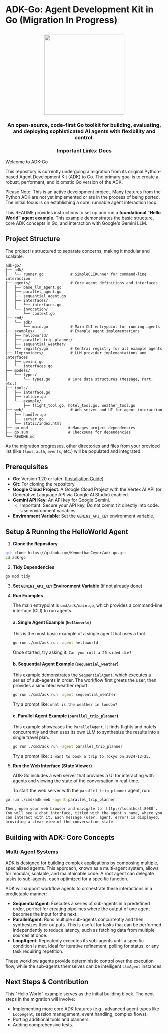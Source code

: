 # ADK-Go: Agent Development Kit in Go (Migration In Progress)

<html>
    <h2 align="center">
      <img src="https://raw.githubusercontent.com/google/adk-python/main/assets/agent-development-kit.png" width="256"/>
    </h2>
    <h3 align="center">
      An open-source, code-first Go toolkit for building, evaluating, and deploying sophisticated AI agents with flexibility and control.
    </h3>
    <h3 align="center">
      Important Links:
      <a href="https://google.github.io/adk-docs/">Docs</a>
    </h3>
</html>

Welcome to ADK-Go

This repository is currently undergoing a migration from its original Python-based Agent Development Kit (ADK) to Go. The primary goal is to create a robust, performant, and idiomatic Go version of the ADK.

Please Note: This is an active development project. Many features from the Python ADK are not yet implemented or are in the process of being ported. The initial focus is on establishing a core, runnable agent interaction loop.

This README provides instructions to set up and run a **foundational "Hello World" agent example**. This example demonstrates the basic structure, core ADK concepts in Go, and interaction with Google's Gemini LLM.

## Project Structure

The project is structured to separate concerns, making it modular and scalable.

```plaintext
adk-go/
├── adk/
│   └── runner.go            # SimpleCLIRunner for command-line interaction
├── agents/                  # Core agent definitions and interfaces
│   ├── base_llm_agent.go
│   ├── parallel_agent.go
│   ├── sequential_agent.go
│   ├── interfaces/
│   │   └── interfaces.go
│   └── invocation/
│       └── context.go
├── cmd/
│   └── adk/
│       └── main.go          # Main CLI entrypoint for running agents
├── examples/                # Example agent implementations
│   ├── helloworld/
│   ├── parallel_trip_planner/
│   ├── sequential_weather/
│   └── registry.go          # Central registry for all example agents
├── llmproviders/            # LLM provider implementations and interfaces
│   ├── gemini.go
│   └── interfaces.go
├── models/
│   └── types/
│       └── types.go        # Core data structures (Message, Part, etc.)
├── tools/
│   ├── interface.go
│   ├── rolldie.go
│   └── example/
│       ├── flight_tool.go, hotel_tool.go, weather_tool.go
├── web/                     # Web server and UI for agent interaction
│   ├── handler.go
│   ├── server.go
│   └── static/index.html
├── go.mod                  # Manages project dependencies
├── go.sum                  # Checksums for dependencies
└── README.md
```

As the migration progresses, other directories and files from your provided list (like `flows`, `auth`, `events`, etc.) will be populated and integrated.

## Prerequisites

- **Go**: Version 1.20 or later. ([Installation Guide](https://go.dev/doc/install))
- **Git**: For cloning the repository.
- **Google Cloud Project**: A Google Cloud Project with the Vertex AI API (or Generative Language API via Google AI Studio) enabled.
- **Gemini API Key**: An API key for Google Gemini.
  - Important: Secure your API key. Do not commit it directly into code. Use environment variables.
- **Environment Variable**: Set the `GEMINI_API_KEY` environment variable.

## Setup & Running the HelloWorld Agent

1.  **Clone the Repository**

```bash
git clone https://github.com/KennethanCeyer/adk-go.git
cd adk-go
```

2.  **Tidy Dependencies**

```bash
go mod tidy
```

3.  **Set `GEMINI_API_KEY` Environment Variable** (if not already done)

4.  **Run Examples**

    The main entrypoint is `cmd/adk/main.go`, which provides a command-line interface (CLI) to run agents.

    #### a. Single Agent Example (`helloworld`)

    This is the most basic example of a single agent that uses a tool.

    ```bash
    go run ./cmd/adk run -agent helloworld
    ```

    Once started, try asking it: `Can you roll a 20-sided die?`

    #### b. Sequential Agent Example (`sequential_weather`)

    This example demonstrates the `SequentialAgent`, which executes a series of sub-agents in order. The workflow first greets the user, then provides a simulated weather report.

    ```bash
    go run ./cmd/adk run -agent sequential_weather
    ```

    Try a prompt like: `what is the weather in london?`

    #### c. Parallel Agent Example (`parallel_trip_planner`)

    This example showcases the `ParallelAgent`. It finds flights and hotels concurrently and then uses its own LLM to synthesize the results into a single travel plan.

    ```bash
    go run ./cmd/adk run -agent parallel_trip_planner
    ```

    Try a prompt like: `I want to book a trip to Tokyo on 2024-12-25.`

5.  **Run the Web Interface (State Viewer)**

    ADK-Go includes a web server that provides a UI for interacting with agents and viewing the state of the conversation in real-time.

    To start the web server with the `parallel_trip_planner` agent, run:

```bash
go run ./cmd/adk web -agent parallel_trip_planner
```

    Then, open your web browser and navigate to `http://localhost:8080`. You will see a chat interface, titled with the agent's name, where you can interact with it. Each message (user, agent, error) is displayed, providing a clear view of the conversation state.

## Building with ADK: Core Concepts

### Multi-Agent Systems

ADK is designed for building complex applications by composing multiple, specialized agents. This approach, known as a multi-agent system, allows for modular, scalable, and maintainable code. A root agent can delegate tasks to sub-agents, each optimized for a specific function.

ADK will support workflow agents to orchestrate these interactions in a predictable manner:

- **SequentialAgent**: Executes a series of sub-agents in a predefined order, perfect for creating pipelines where the output of one agent becomes the input for the next.
- **ParallelAgent**: Runs multiple sub-agents concurrently and then synthesizes their outputs. This is useful for tasks that can be performed independently to reduce latency, such as fetching data from multiple sources at once.
- **LoopAgent**: Repeatedly executes its sub-agents until a specific condition is met, ideal for iterative refinement, polling for status, or any task requiring repetition.

These workflow agents provide deterministic control over the execution flow, while the sub-agents themselves can be intelligent `LlmAgent` instances.

## Next Steps & Contribution

This "Hello World" example serves as the initial building block. The next steps in the migration will involve:

- Implementing more core ADK features (e.g., advanced agent types like `LoopAgent`, session management, event handling, complex flows).
- Porting additional tools and planners.
- Adding comprehensive tests.
